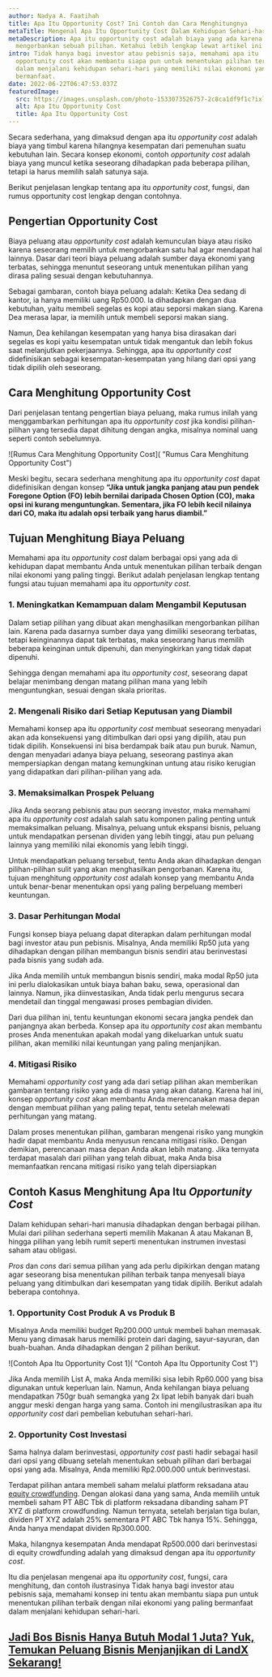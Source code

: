 ```yaml
---
author: Nadya A. Faatihah
title: Apa Itu Opportunity Cost? Ini Contoh dan Cara Menghitungnya
metaTitle: Mengenal Apa Itu Opportunity Cost Dalam Kehidupan Sehari-hari
metaDescription: Apa itu opportunity cost adalah biaya yang ada karena seseorang
  mengorbankan sebuah pilihan. Ketahui lebih lengkap lewat artikel ini!
intro: Tidak hanya bagi investor atau pebisnis saja, memahami apa itu
  opportunity cost akan membantu siapa pun untuk menentukan pilihan terbaik
  dalam menjalani kehidupan sehari-hari yang memiliki nilai ekonomi yang paling
  bermanfaat.
date: 2022-06-22T06:47:53.037Z
featuredImage:
  src: https://images.unsplash.com/photo-1533073526757-2c8ca1df9f1c?ixlib=rb-1.2.1&ixid=MnwxMjA3fDB8MHxwaG90by1wYWdlfHx8fGVufDB8fHx8&auto=format&fit=crop&w=870&q=80
  alt: Apa Itu Opportunity Cost
  title: Apa Itu Opportunity Cost
---
```

<!--StartFragment-->

Secara sederhana, yang dimaksud dengan apa itu *opportunity cost* adalah biaya yang timbul karena hilangnya kesempatan dari pemenuhan suatu kebutuhan lain. Secara konsep ekonomi, contoh *opportunity cost* adalah biaya yang muncul ketika seseorang dihadapkan pada beberapa pilihan, tetapi ia harus memilih salah satunya saja.

Berikut penjelasan lengkap tentang apa itu *opportunity cost*, fungsi, dan rumus opportunity cost lengkap dengan contohnya.

## Pengertian Opportunity Cost

Biaya peluang atau *opportunity cost* adalah kemunculan biaya atau risiko karena seseorang memilih untuk mengorbankan satu hal agar mendapat hal lainnya. Dasar dari teori biaya peluang adalah sumber daya ekonomi yang terbatas, sehingga menuntut seseorang untuk menentukan pilihan yang dirasa paling sesuai dengan kebutuhannya.

Sebagai gambaran, contoh biaya peluang adalah: Ketika Dea sedang di kantor, ia hanya memiliki uang Rp50.000. Ia dihadapkan dengan dua kebutuhan, yaitu membeli segelas es kopi atau seporsi makan siang. Karena Dea merasa lapar, ia memilih untuk membeli seporsi makan siang. 

Namun, Dea kehilangan kesempatan yang hanya bisa dirasakan dari segelas es kopi yaitu kesempatan untuk tidak mengantuk dan lebih fokus saat melanjutkan pekerjaannya. Sehingga, apa itu *opportunity cost* didefinisikan sebagai kesempatan-kesempatan yang hilang dari opsi yang tidak dipilih oleh seseorang.

## Cara Menghitung Opportunity Cost

Dari penjelasan tentang pengertian biaya peluang, maka rumus inilah yang menggambarkan perhitungan apa itu *opportunity cost* jika kondisi pilihan-pilihan yang tersedia dapat dihitung dengan angka, misalnya nominal uang seperti contoh sebelumnya.

<!--EndFragment-->

![Rumus Cara Menghitung Opportunity Cost]( "Rumus Cara Menghitung Opportunity Cost")

<!--StartFragment-->

Meski begitu, secara sederhana menghitung apa itu *opportunity cost* dapat didefinisikan dengan konsep **“Jika untuk jangka panjang atau pun pendek Foregone Option (FO) lebih bernilai daripada Chosen Option (CO), maka opsi ini kurang menguntungkan. Sementara, jika FO lebih kecil nilainya dari CO, maka itu adalah opsi terbaik yang harus diambil.”**

<!--EndFragment-->

<!--StartFragment-->

## Tujuan Menghitung Biaya Peluang

Memahami apa itu *opportunity cost* dalam berbagai opsi yang ada di kehidupan dapat membantu Anda untuk menentukan pilihan terbaik dengan nilai ekonomi yang paling tinggi. Berikut adalah penjelasan lengkap tentang fungsi atau tujuan memahami apa itu *opportunity cost.* 

### 1. Meningkatkan Kemampuan dalam Mengambil Keputusan

Dalam setiap pilihan yang dibuat akan menghasilkan mengorbankan pilihan lain. Karena pada dasarnya sumber daya yang dimiliki seseorang terbatas, tetapi keinginannya dapat tak terbatas, maka seseorang harus memilih beberapa keinginan untuk dipenuhi, dan menyingkirkan yang tidak dapat dipenuhi. 

Sehingga dengan memahami apa itu *opportunity cost*, seseorang dapat belajar menimbang dengan matang pilihan mana yang lebih menguntungkan, sesuai dengan skala prioritas.

### 2. Mengenali Risiko dari Setiap Keputusan yang Diambil

Memahami konsep apa itu *opportunity cost* membuat seseorang menyadari akan ada konsekuensi yang ditimbulkan dari opsi yang dipilih, atau pun tidak dipilih. Konsekuensi ini bisa berdampak baik atau pun buruk. Namun, dengan menyadari adanya biaya peluang, seseorang pastinya akan mempersiapkan dengan matang kemungkinan untung atau risiko kerugian yang didapatkan dari pilihan-pilihan yang ada.

### 3. Memaksimalkan Prospek Peluang

Jika Anda seorang pebisnis atau pun seorang investor, maka memahami apa itu *opportunity cost* adalah salah satu komponen paling penting untuk memaksimalkan peluang. Misalnya, peluang untuk ekspansi bisnis, peluang untuk mendapatkan persenan dividen yang lebih tinggi, atau pun peluang lainnya yang memiliki nilai ekonomis yang lebih tinggi.

Untuk mendapatkan peluang tersebut, tentu Anda akan dihadapkan dengan pilihan-pilihan sulit yang akan menghasilkan pengorbanan. Karena itu, tujuan menghitung *opportunity cost* adalah konsep yang membantu Anda untuk benar-benar menentukan opsi yang paling berpeluang memberi keuntungan.

### 3. Dasar Perhitungan Modal

Fungsi konsep biaya peluang dapat diterapkan dalam perhitungan modal bagi investor atau pun pebisnis. Misalnya, Anda memiliki Rp50 juta yang dihadapkan dengan pilihan membangun bisnis sendiri atau berinvestasi pada bisnis yang sudah ada.  

Jika Anda memilih untuk membangun bisnis sendiri, maka modal Rp50 juta ini perlu dialokasikan untuk biaya bahan baku, sewa, operasional dan lainnya. Namun, jika diinvestasikan, Anda tidak perlu mengurus secara mendetail dan tinggal mengawasi proses pembagian dividen.

Dari dua pilihan ini, tentu keuntungan ekonomi secara jangka pendek dan panjangnya akan berbeda. Konsep apa itu *opportunity cost* akan membantu proses Anda menentukan apakah modal yang dikeluarkan untuk suatu pilihan, akan memiliki nilai keuntungan yang paling menjanjikan.

### 4. Mitigasi Risiko

Memahami *opportunity cost* yang ada dari setiap pilihan akan memberikan gambaran tentang risiko yang ada di masa yang akan datang. Karena hal ini, konsep o*pportunity cost* akan membantu Anda merencanakan masa depan dengan membuat pilihan yang paling tepat, tentu setelah melewati perhitungan yang matang.

Dalam proses menentukan pilihan, gambaran mengenai risiko yang mungkin hadir dapat membantu Anda menyusun rencana mitigasi risiko. Dengan demikian, perencanaan masa depan Anda akan lebih matang. Jika ternyata terdapat masalah dari pilihan yang telah dibuat, maka Anda bisa memanfaatkan rencana mitigasi risiko yang telah dipersiapkan

## Contoh Kasus Menghitung Apa Itu *Opportunity Cost*

Dalam kehidupan sehari-hari manusia dihadapkan dengan berbagai pilihan. Mulai dari pilihan sederhana seperti memilih Makanan A atau Makanan B, hingga pilihan yang lebih rumit seperti menentukan instrumen investasi saham atau obligasi. 

*Pros* dan *cons* dari semua pilihan yang ada perlu dipikirkan dengan matang agar seseorang bisa menentukan pilihan terbaik tanpa menyesali biaya peluang yang ditimbulkan dari kesempatan yang tidak dipilih. Berikut adalah beberapa contohnya.

### 1. Opportunity Cost Produk A vs Produk B

Misalnya Anda memiliki budget Rp200.000 untuk membeli bahan memasak. Menu yang dimasak harus memiliki protein dari daging, sayur-sayuran, dan buah-buahan. Anda dihadapkan dengan 2 pilihan berikut.

<!--EndFragment-->

![Contoh Apa Itu Opportunity Cost 1]( "Contoh Apa Itu Opportunity Cost 1")

<!--EndFragment-->

<!--StartFragment-->

Jika Anda memilih List A, maka Anda memiliki sisa lebih Rp60.000 yang bisa digunakan untuk keperluan lain. Namun, Anda kehilangan biaya peluang mendapatkan 750gr buah semangka yang 2x lipat lebih banyak dari buah anggur meski dengan harga yang sama. Contoh ini mengilustrasikan apa itu *opportunity cost* dari pembelian kebutuhan sehari-hari. 

### 2. Opportunity Cost Investasi 

Sama halnya dalam berinvestasi, *opportunity cost* pasti hadir sebagai hasil dari opsi yang dibuang setelah menentukan sebuah pilihan dari berbagai opsi yang ada. Misalnya, Anda memiliki Rp2.000.000 untuk berinvestasi. 

Terdapat pilihan antara membeli saham melalui platform reksadana atau [equity crowdfunding](https://landx.id/). Dengan alokasi dana yang sama, Anda memilih untuk membeli saham PT ABC Tbk di platform reksadana dibanding saham PT XYZ di platform crowdfunding. Namun ternyata, setelah berjalan tiga bulan, dividen PT XYZ adalah 25% sementara PT ABC Tbk hanya 15%. Sehingga, Anda hanya mendapat dividen Rp300.000. 

Maka, hilangnya kesempatan Anda mendapat Rp500.000 dari berinvestasi di equity crowdfunding adalah yang dimaksud dengan apa itu *opportunity cost*.

Itu dia penjelasan mengenai apa itu *opportunity cost*, fungsi, cara menghitung, dan contoh ilustrasinya Tidak hanya bagi investor atau pebisnis saja, memahami konsep ini tentu akan membantu siapa pun untuk menentukan pilihan terbaik dengan nilai ekonomi yang paling bermanfaat dalam menjalani kehidupan sehari-hari.

## [Jadi Bos Bisnis Hanya Butuh Modal 1 Juta? Yuk, Temukan Peluang Bisnis Menjanjikan di LandX Sekarang!](https://landx.id/project/?utm_source=Blog&utm_medium=organic+keyword&utm_campaign=blog&utm_id=Blog)

<!--EndFragment-->